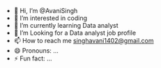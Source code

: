 - 👋 Hi, I’m @AvaniSingh
- 👀 I’m interested in coding
- 🌱 I’m currently learning Data analyst
- 💞️ I’m Looking for a Data analyst job profile
- 📫 How to reach me singhavani1402@gmail.com
- 😄 Pronouns: ...
- ⚡ Fun fact: ...

<!---
AvaniSingh1402/AvaniSingh1402 is a ✨ special ✨ repository because its `README.md` (this file) appears on your GitHub profile.
You can click the Preview link to take a look at your changes.
--->
